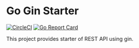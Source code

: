 # Go Gin Starter
[![CircleCI](https://circleci.com/gh/gghcode/go-gin-starterkit/tree/master.svg?style=svg)](https://circleci.com/gh/gghcode/go-gin-starterkit/tree/master)
[![Go Report Card](https://goreportcard.com/badge/github.com/gghcode/go-gin-starterkit)](https://goreportcard.com/report/github.com/gghcode/go-gin-starterkit)

This project provides starter of REST API using gin.
